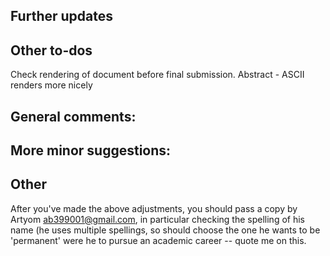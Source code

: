 ## Further updates
<!-- - Rasterise dead points figure to reduce loading time -->
<!--     - No easy way to do this, but skipped plotting dead points underneath live points to reduce number of artists -->

<!-- - Explanation for uncertainties in endpoint estimate -->

<!-- WHCOMMENT: How sure are we of this statement? I agree nested sampling is slower than gradient descent at maximising, but it still converges exponentially. What is the approximation of \cref{eq:xf} in this instance? -->

<!-- WHCOMMENT: Is it worth hiding all these big results in the appendix -- it's not that long, and I think readers must read it to pace themselves through the maximum arguments? -->

<!-- WHCOMMENT: $P(\log\mathcal{L})$ for the dead points? -->

<!-- WHCOMMENT: maxmimum $(n)$ iteration notation? -->

<!-- WHCOMMENT: \cref{fig:last_live_point} move legend. -->

## Other to-dos
Check rendering of document before final submission.
Abstract - ASCII renders more nicely 

## General comments:

<!-- 1) You should expand the citation list. Buchner's review is an excellent source (and should also be cited alongside Ashton): -->

<!-- https://arxiv.org/abs/2101.09675 -->

<!-- In particular you should cite anything which looks relevant from the 'Theory' section in 4. -->

<!-- 2) The abstract and conclusion should also mention that we have a detailed discussion of the anatomy of nested sampling, and present new analytic results for understanding this. -->

<!-- 4) 4.2 should have a few sentences indicating that whilst a more complete Bayesian approach might be possible, as we wish this to be done at run-time we opt for a more pragmatic method for estimating the end point. -->
<!-- 3) is it possible to put the dead points onto Figures 3 & 4? This would be a horizontal line in the former, and something power-law/exponential in the latter, continuously connected to the peak of the live point distribution -->

## More minor suggestions:
<!-- - When you make the statement 'the remaining live points are then killed off one-by-one', could you emphasise that this is quantitatively equivalent to the phrasing of the existing literature (which treats the evidence in the final live points separately), but qualitatively neater (cite the dynesty paper here). -->
<!-- - Is it possible to have some line pairing the axvlines in the lower panel with the corresponding upper panels (in analogy with Figure 3) -->
<!-- - Mention Skilling's paper when discussing uncertainties in evidence at end of section 2 -->
<!-- - In Figure 2, can we colour the successive live points in different colours (as in the original plot) -->
<!-- - eq (22) -- can we label this something other than $\beta^*$ -- I would rather call the Habeck temperature $\beta^*$, since in the end this is our concluded best temperature -->
<!-- - "Define a likelihood normalised": sentence fragment -->
<!-- - Section 3: don't begin paragraph with Hence -->
<!-- - unique for estimating -> unique in its estimation of -->
<!-- - At equation (8) you should mention the connection to equation (6) -->
<!-- - In most instances where you say nlive, I would switch this to n_i, to emphasise that these methods are just as valid for dynamic nested sampling -->
<!-- - I like your arguments at the end of section 3.2. These should be in display equations rather than inline. -->
<!-- - (27) could we refer to T{impl} as f_\mathrm{sampler}: -->
<!-- https://github.com/williamjameshandley/talks/raw/kcl_2023/will_handley_kcl_2023.pdf -->
<!-- it was rightly pointed out to me by Torsten Ensslin that (27) is not dimensionally consistent! You can also cite Will Handley "The scaling frontier of nested sampling" (Nov 2023) in prep alongside that talk. -->

## Other
<!-- I didn't spot many typos, but ideally you should run this through LanguageTool (overleaf plugin) or equivalent -->

After you've made the above adjustments, you should pass a copy by Artyom <ab399001@gmail.com>, in particular checking the spelling of his name (he uses multiple spellings, so should choose the one he wants to be 'permanent' were he to pursue an academic career -- quote me on this.

